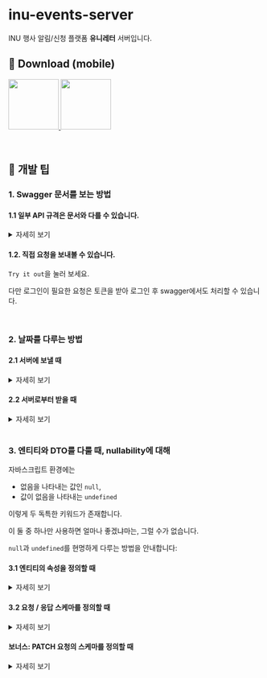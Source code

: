 # inu-events-server

INU 행사 알림/신청 플랫폼 **유니레터** 서버입니다.

## 📲 Download (mobile)
<p>
  <a href="https://play.google.com/store/apps/details?id=org.inu.events">
    <img src="https://user-images.githubusercontent.com/61939286/203549207-c5ec97c9-cc20-41b4-8748-df69e5bbbabc.png" height="100" >
  </a>
  <a href="https://apps.apple.com/kr/app/%EC%9C%A0%EB%8B%88%EB%A0%88%ED%84%B0/id6444344639">
    <img src="https://user-images.githubusercontent.com/61939286/203549142-ffeec744-cc4b-4a7f-b0d2-c15e53797f49.png" height="100" >
  </a>
</p>

<br> 

## 📌 개발 팁

### 1. Swagger 문서를 보는 방법

#### 1.1 일부 API 규격은 문서와 다를 수 있습니다.
<details>
<summary>자세히 보기</summary>
<div markdown="1">

예를 들어 `multipart/form-data`로 요청해야 하는 이미지 업로드 API의 경우, 해당 content type을 문서에서 나타내지 못해 사실과 다르게 적혀있습니다.

또한 응답 body가 없이 성공시 200 상태 코드만 전달하는 API의 경우, 200 응답 schema가 `"string"` 형태로 나타날 수 있으나, 이 또한 실제 규격과 다릅니다.

아직 문서 자동생성이 온전하지 않아 추가적인 설명이 필요한 부분이 많으니, 문서가 의심스럽다면 서버 작성자에게 문의 주세요!
</div>
</details>


#### 1.2. 직접 요청을 보내볼 수 있습니다.

`Try it out`을 눌러 보세요.

다만 로그인이 필요한 요청은 토큰을 받아 로그인 후 swagger에서도 처리할 수 있습니다.

<br> 

### 2. 날짜를 다루는 방법

#### 2.1 서버에 보낼 때

<details>
<summary>자세히 보기</summary>
<div markdown="1">
서버는 다음을 포함하여, `moment` 라이브러리가 유효한 `ISO-8601` 형태라고 판단하는 스트링을 받아들일 수 있습니다:

- `2022-02-22 08:30:00`
- `2022-02-22T08:30:00`
- `2022-02-22T08:30:00.000`
- `2022-02-22T08:30:00.000+09:00`
- `2022-02-21T23:30:00.000Z`

위에 나열된 예시는 모두 같은 날짜인 `2월 22일 아침 08시 30분`을 가리킵니다.

**타임존이나 오프셋이 없는 스트링은 암묵적으로 대한민국 표준시로 간주합니다.**

예를 들어, `2022-02-22T08:30:00`은 `2022-02-22T08:30:00+09:00`으로 해석됩니다.
</div>
</details>


#### 2.2 서버로부터 받을 때

<details>
<summary>자세히 보기</summary>
<div markdown="1">
서버는 JSON 응답 속 날짜 스트링을 다음과 같은 단 하나의 형태로 제공합니다:

- `2022-02-22T08:30:00.000+09:00`

해당 스트링은 `ISO-8601` 규격으로, 거의 모든 플랫폼에서 기본적으로 파싱을 지원하는 규격입니다.

디버깅의 편의를 위해 대한민국 표준시로 표기하였으며, 이를 나타내기 위해 스트링의 끝에 `+09:00`을 붙였습니다.
</div>
</details>

<br> 


### 3. 엔티티와 DTO를 다룰 때, nullability에 대해

자바스크립트 환경에는

- 없음을 나타내는 값인 `null`,
- 값이 없음을 나타내는 `undefined`

이렇게 두 독특한 키워드가 존재합니다.

이 둘 중 하나만 사용하면 얼마나 좋겠냐마는, 그럴 수가 없습니다.

`null`과 `undefined`를 현명하게 다루는 방법을 안내합니다:

#### 3.1 엔티티의 속성을 정의할 때

<details>
<summary>자세히 보기</summary>
<div markdown="1">
기존에는 아래와 같이 했습니다:

```typescript
@Entity()
export default class Event extends BaseBetterEntity {
  // ...
  @Column({nullable: true, comment: '단체. 이 행사 또는 모집을 여는 주체가 누구인가?'})
  host?: string;
  // ...
}
```

속성 이름 뒤에 붙은 물음표(`?`)는 이 필드가 `undefined`일 수 있다는 뜻입니다. 그렇습니다. 다른 언어에서의 `null`이 여기에서는 `undefined`입니다.

그런데 TypeORM을 사용해서 `nullable` 칼럼에 `NULL`을 집어넣으려면 진짜로 `null`을 끼워 주어야 합니다. 진짜 `null`을요.

그리고 TypeORM을 사용해서 엔티티를 가져올 때 `nullable` 필드에는 `undefiend`가 들어갑니다.

즉슨, `nullable` 필드를 표현하려면 해당 필드의 타입은 `T | undefined | null`이어야 합니다.

이를 적용한 속성 정의는 다음과 같습니다:

```typescript
@Entity()
export default class Event extends BaseBetterEntity {
  // ...
  @Column({type: String, nullable: true, comment: '단체. 이 행사 또는 모집을 여는 주체가 누구인가?'})
  host?: string | null;
  // ...
}
```

> @Column()의 옵션에 `type: String`이 들어갔습니다.
> 필드의 타입이 `string`에서 `string | null`이 되면서 더이상 `String`으로의 타입 추론이 불가능해졌기 때문입니다.
> 따라서 이를 명시해 주어야 합니다.
> 아, `varchar`나 `text`를 바로 써줄 수도 있지만, 그건 TypeORM이 결정하도록 놔두겠습니다. 어떤 DB를 쓸 지 모르니까요.
</div>
</details>



#### 3.2 요청 / 응답 스케마를 정의할 때
<details>
<summary>자세히 보기</summary>
<div markdown="1">

`optional` 필드에 `nullable`도 달아 줍니다.

```diff
-  host: z.string().optional(), 
+  host: z.string().optional().nullable(),
```

`optional`이면서 `nullable`이라는 것은 다음을 시사합니다:

- 이 필드는 요청에 안 올 수 있다.
- 이 필드에는 유효한 값이 올 수 있다.
- 이 필드에는 명시적으로 빈 값인 `null`이 들어서 올 수 있다.

`Event.host`, `User.imageUuid` 등이 이런 필드에 해당합니다.

아, 그렇다면 `optional`이기만 한 것은요?

- 이 필드는 요청에 안 올 수 있다.
- 이 필드에는 유효한 값이 올 수 있다.
- 그렇지만 `null`은 오면 안 된다.

이 경우는 `PATCH` 요청에서 `nullable`이 아닌 필드에 해당합니다. 아예 안 보내거나, 유효한 값을 보내야 합니다.

`nullable`이기만 한 필드는 어떨까요? 아직 우리 앱에 그런 필드는 없습니다.
</div>
</details>


#### 보너스: PATCH 요청의 스케마를 정의할 때
<details>
<summary>자세히 보기</summary>
<div markdown="1">

스케마는 `schema.ts` 파일에 몰아 놓았습니다.

타입스크립트의 타입 정의로는 `Partial<T>`로 모든 필드가 optional인 타입을 만들 수 있습니다.

그런데 `zod` 타입 정의를 속성으로 가지는 오브젝트 타입인 우리의 스케마들은요?

`partialSchemaOf()` 함수를 사용하면, 모든 필드에 `.optional()`이 추가된 버전의 스케마를 만들 수 있습니다.

예를 들어, `POST /events` 요청의 body 규격이 `EventRequestScheme`이라면,
`PATCH /events/{eventId}` 요청의 body 규격은 `partialSchemaOf(EventRequestScheme)`와 같이 쓸 수 있습니다.

전자는 `Infer<typeof EventRequestScheme>` 타입을 제공하며, 후자는 `Partial<Infer<typeof EventRequestScheme>>` 타입을 제공합니다.
</div>
</details>


